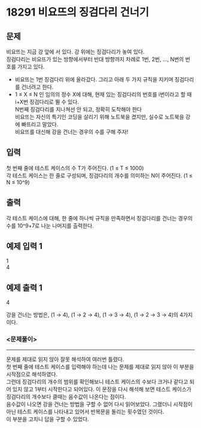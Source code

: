 # 18291 비요뜨의 징검다리 건너기
## 문제
비요뜨는 지금 강 앞에 서 있다. 강 위에는 징검다리가 놓여 있다.  
징검다리는 비요뜨가 있는 방향에서부터 반대 방향까지 차례로 1번, 2번, ..., N번의 번호를 가지고 있다.  
- 비요뜨는 1번 징검다리 위에 올라갔다. 그리고 아래 두 가지 규칙을 지키며 징검다리를 건너려고 한다.  
- 1 ≤ X ≤ N 인 임의의 정수 X에 대해, 현재 있는 징검다리의 번호를 i번이라고 할 때 i+X번 징검다리로 뛸 수 있다.  
N번째 징검다리를 지나쳐선 안 되고, 정확히 도착해야 한다  
비요뜨는 자신의 특기인 코딩을 살리기 위해 노트북을 켰지만, 실수로 노트북을 강에 빠뜨리고 말았다.  
비요뜨를 대신해 강을 건너는 경우의 수를 구해 주자!

## 입력
첫 번째 줄에 테스트 케이스의 수 T가 주어진다. (1 ≤ T ≤ 1000)  
각 테스트 케이스는 한 줄로 구성되며, 징검다리의 개수를 의미하는 N이 주어진다. (1 ≤ N ≤ 10^9)

## 출력
각 테스트 케이스에 대해, 한 줄에 하나씩 규칙을 만족하면서 징검다리를 건너는 경우의 수를 10^9+7로 나눈 나머지를 출력한다.

## 예제 입력 1
1  
4

## 예제 출력 1
4  
  
강을 건너는 방법은, (1 → 4), (1 → 2 → 4), (1 → 3 → 4), (1 → 2 → 3 → 4)의 4가지이다.
### <문제풀이>
- - -
문제를 제대로 읽지 않아 잘못 해석하여 여러번 틀렸다.  
첫 번째 줄에 테스트 케이스를 입력해야 하는데 나는 문제를 제대로 읽지 않아 이 부분을 시작점으로 해석하였다.  
그런데 징검다리의 개수의 범위를 확인해보니 테스트 케이스의 수보다 크거나 같다고 되어 있지 않고 1부터 시작한다고 되어있다. 이 문장을 다시 해석해 보면 테스트 케이스가 징검다리의 개수보다 클때는 음수값이 나온다는 점이다.  
음수값이 나오면 강을 건너는 방법을 구할 수 없어 다시 읽어보았다. 그랬더니 시작점이 아닌 테스트 케이스를 나타내고 있어서 반복문을 돌리는 횟수였던 것이다.  
이 부분을 고치니 답을 구할 수 있었다.
